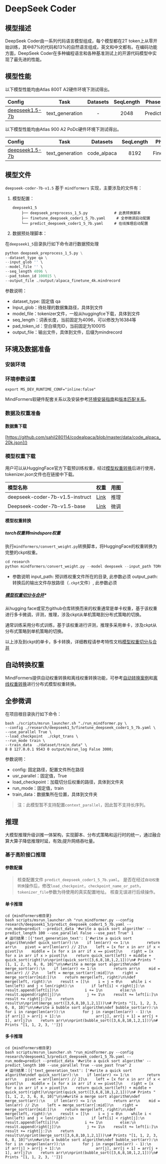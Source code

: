 # DeepSeek Coder

## 模型描述

DeepSeek Coder由一系列代码语言模型组成，每个模型都在2T token上从零开始训练，其中87%的代码和13%的自然语言组成，英文和中文都有。在编码功能方面，DeepSeek
Coder在多种编程语言和各种基准测试上的开源代码模型中实现了最先进的性能。

## 模型性能

以下模型性能均由Atlas 800T A2硬件环境下测试得出。

| Config                                                |      Task       | Datasets | SeqLength |  Phase  | Performance |
|:------------------------------------------------------|:---------------:|:--------:|:---------:|:-------:|:-----------:|
| [deepseek1.5-7b](./predict_deepseek_coder1_5_7b.yaml) | text_generation |    -     |   2048    | Predict | 60 tokens/s |

以下模型性能均由Atlas 900 A2 PoDc硬件环境下测试得出。

| Config                                                 |      Task       |  Datasets   | SeqLength |  Phase   |  Performance   |
|:-------------------------------------------------------|:---------------:|:-----------:|:---------:|:--------:|:--------------:|
| [deepseek1.5-7b](./finetune_deepseek_coder1_5_7b.yaml) | text_generation | code_alpaca |   8192    | Finetune | 340 tokens/s/p |

## 模型文件

`deepseek-coder-7b-v1.5` 基于 `mindformers` 实现，主要涉及的文件有：

1. 模型配置：

    ```text
    deepseek1_5
        ├── deepseek_preprocess_1_5.py            # 此表转换脚本
        ├── finetune_deepseek_coder1_5_7b.yaml     # 全参微调启动配置
        └── predict_deepseek_coder1_5_7b.yaml     # 在线推理启动配置
    ```

2. 数据预处理脚本：

在`deepseek1_5`目录执行如下命令进行数据预处理

```python
python deepseek_preprocess_1_5.py \
--dataset_type qa \
--input_glob '' \
--model_file '' \
--seq_length 4096 \
--pad_token_id 100015 \
--output_file ./output/alpaca_finetune_4k.mindrecord
```

参数说明：

- dataset_type: 固定值 qa
- Input_glob：待处理的数据集路径，具体到文件
- model_file：tokenizer文件，一般从huggingfce下载，具体到文件
- seq_length：词表长度，当前固定为4096，可以修改为16384等
- pad_token_id：空白填充ID，当前固定为100015
- output_file：输出文件，具体到文件，后缀为mindrecord

## 环境及数据准备

### 安装环境

### 环境参数设置

```shell
export MS_DEV_RUNTIME_CONF="inline:false"
```

MindFormers软硬件配套关系以及安装参考[环境安装指南](../../README.md#二mindformers安装)和[版本匹配关系](../../README.md#三版本匹配关系)。

### 数据及权重准备

#### 数据集下载

[https://github.com/sahil280114/codealpaca/blob/master/data/code_alpaca_20k.json]()

### 模型权重下载

用户可以从HuggingFace官方下载预训练权重，经过[模型权重转换](#模型权重转换)后进行使用，tokenizer.json文件也在链接中下载。

| 模型名称                        |                             权重                             | 用图 |
| :------------------------------ | :----------------------------------------------------------: | ---- |
| deepseek-coder-7b-v1.5-instruct | [Link](https://huggingface.co/deepseek-ai/deepseek-coder-7b-instruct-v1.5/tree/main) | 推理 |
| Deepseek-coder-7b-v1.5-base     |       [Link](deepseek-ai/deepseek-coder-7b-base-v1.5)        | 微调 |

#### 模型权重转换

##### torch权重转mindspore权重

执行`mindformers/convert_weight.py`转换脚本，将HuggingFace的权重转换为完整的ckpt权重。

```python
cd research
python mindformers/convert_weight.py --model deepseek --input_path TORCH_CKPT_PATH --output_path MS_CKPT_NAME
```

- 参数说明
  input_path: 预训练权重文件所在的目录, 此参数必须
  output_path: 转换后的输出文件存放路径（`.ckpt`文件）, 此参数必须

##### [模型权重切分与合并](../../docs/feature_cards/Transform_Ckpt.md)*

从hugging face或官方github仓库转换而来的权重通常是单卡权重，基于该权重进行多卡微调，评测，推理，涉及ckpt从单机策略到分布式策略的切换。

通常训练采用分布式训练，基于该权重进行评测，推理多采用单卡，涉及ckpt从分布式策略到单机策略的切换。

以上涉及到ckpt的单卡，多卡转换，详细教程请参考特性文档[模型权重切分与合并](../../docs/feature_cards/Transform_Ckpt.md)

## 自动转换权重

MindFormers提供自动权重转换和离线权重转换功能，可参考[自动转换案例](../../docs/feature_cards/Transform_Ckpt.md#自动转换案例)和[离线权重转换](../../docs/feature_cards/Transform_Ckpt.md#离线权重转换)进行分布式模型权重转换。

## 全参微调

在项目根目录执行如下命令：

```shell
bash ./scripts/msrun_launcher.sh "./run_mindformer.py \
--config ./research/deepseek1_5/finetune_deepseek_coder1_5_7b.yaml \
--use_parallel True \
--load_checkpoint  ./ckpt_trans \
--run_mode train \
--train_data  ./dataset/train_data" \
8 8 127.0.0.1 9543 0 output/msrun_log False 3000;
```

参数说明：

- config: 固定路径，配置文件所在路径
- usr_parallel：固定值，True
- load_checkpoint：加载切分后权重的路径，具体到文件夹
- run_mode：固定值，train
- train_data：数据集所在位置，具体到文件夹

> 注：此模型暂不支持配置`context_parallel`，因此暂不支持长序列。

## 推理

大模型推理升级训推一体架构，实现脚本、分布式策略和运行时的统一，通过融合算大算子降低推理时延，有效¡提升网络吞吐量。

### 基于高阶接口推理

#### 参数配置

> 核查配置文件 `predict_deepseek_coder1_5_7b.yaml`。
> 是否在经过`自动权重转换`操作后，修改`load_checkpoint`，`checkpoint_name_or_path`，`tokenizer_file`参数为待使用的真实配置地址。
> 核查无误进行后续操作。

#### 单卡推理

  ```shell
  cd {mindformers根目录}
  bash scripts/msrun_launcher.sh "run_mindformer.py --config research/deepseek1_5/predict_deepseek_coder1_5_7b.yaml --run_mode=predict --predict_data '#write a quick sort algorithm' --predict_length 100 --use_parallel False --use_past True" 1
  # 运行结果：[{'text_generation_text': ['#write a quick sort algorithm\ndef quick_sort(arr):\n    if len(arr) <= 1:\n        return arr\n    pivot = arr[len(arr) // 2]\n    left = [x for x in arr if x < pivot]\n    middle = [x for x in arr if x == pivot]\n    right = [x for x in arr if x > pivot]\n    return quick_sort(left) + middle + quick_sort(right)\n\nprint(quick_sort([3,6,8,10,1,2,1]))\n# Prints "[1, 1, 2, 3, 6, 8, 10]"\n\n#write a merge sort algorithm\ndef merge_sort(arr):\n    if len(arr) <= 1:\n        return arr\n    mid = len(arr) // 2\n    left = merge_sort(arr[:mid])\n    right = merge_sort(arr[mid:])\n    return merge(left, right)\n\ndef merge(left, right):\n    result = []\n    i = j = 0\n    while i < len(left) and j < len(right):\n        if left[i] < right[j]:\n            result.append(left[i])\n            i += 1\n        else:\n            result.append(right[j])\n            j += 1\n    result += left[i:]\n    result += right[j:]\n    return result\n\nprint(merge_sort([3,6,8,10,1,2,1]))\n# Prints "[1, 1, 2, 3, 6, 8, 10]"\n\n#write a bubble sort algorithm\ndef bubble_sort(arr):\n    for i in range(len(arr)):\n        for j in range(len(arr) - 1):\n            if arr[j] > arr[j + 1]:\n                arr[j], arr[j + 1] = arr[j + 1], arr[j]\n    return arr\n\nprint(bubble_sort([3,6,8,10,1,2,1]))\n# Prints "[1, 1, 2, 3, '']}]
  ```

#### 多卡推理

  ```shell
  cd {mindformers根目录}
  bash scripts/msrun_launcher.sh "run_mindformer.py --config research/deepseek1_5/predict_deepseek_coder1_5_7b.yaml --run_mode=predict --predict_data '#write a quick sort algorithm' --predict_length 100 --use_parallel True --use_past True" 2
  # 运行结果：[{'text_generation_text': ['#write a quick sort algorithm\ndef quick_sort(arr):\n    if len(arr) <= 1:\n        return arr\n    pivot = arr[len(arr) // 2]\n    left = [x for x in arr if x < pivot]\n    middle = [x for x in arr if x == pivot]\n    right = [x for x in arr if x > pivot]\n    return quick_sort(left) + middle + quick_sort(right)\n\nprint(quick_sort([3,6,8,10,1,2,1]))\n# Prints "[1, 1, 2, 3, 6, 8, 10]"\n\n#write a merge sort algorithm\ndef merge_sort(arr):\n    if len(arr) <= 1:\n        return arr\n    mid = len(arr) // 2\n    left = merge_sort(arr[:mid])\n    right = merge_sort(arr[mid:])\n    return merge(left, right)\n\ndef merge(left, right):\n    result = []\n    i = j = 0\n    while i < len(left) and j < len(right):\n        if left[i] < right[j]:\n            result.append(left[i])\n            i += 1\n        else:\n            result.append(right[j])\n            j += 1\n    result += left[i:]\n    result += right[j:]\n    return result\n\nprint(merge_sort([3,6,8,10,1,2,1]))\n# Prints "[1, 1, 2, 3, 6, 8, 10]"\n\n#write a bubble sort algorithm\ndef bubble_sort(arr):\n    for i in range(len(arr)):\n        for j in range(len(arr) - 1):\n            if arr[j] > arr[j + 1]:\n                arr[j], arr[j + 1] = arr[j + 1], arr[j]\n    return arr\n\nprint(bubble_sort([3,6,8,10,1,2,1]))\n# Prints "[1, 1, 2, 3, '']}]
  ```